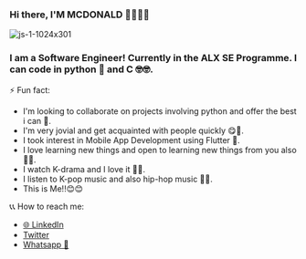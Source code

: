 ### Hi there, I'M MCDONALD 👋🏾👋🏾
![js-1-1024x301](https://user-images.githubusercontent.com/81980032/191874839-8d4c9349-2e9b-4a66-8484-8225a79c46fc.jpg)
### I am a Software Engineer! Currently in the ALX SE Programme. I can code in python 🐍 and C 🤓🤓.

<!--
**Certifieddonnie/Certifieddonnie** is a ✨ _special_ ✨ repository because its `README.md` (this file) appears on your GitHub profile.

Here are some ideas to get you started:

- 🔭 I’m currently working on ...
- 🌱 I’m currently learning ...
- 👯 I’m looking to collaborate on ...
- 🤔 I’m looking for help with ...
- 💬 Ask me about ...
- 📫 How to reach me: ...
- 😄 Pronouns: ...
- ⚡ Fun fact: ...
-->
⚡ Fun fact:
- I'm looking to collaborate on projects involving python and offer the best i can 👾.
- I'm very jovial and get acquainted with people quickly 😋🤖.
- I took interest in Mobile App Development using Flutter 📱.
- I love learning new things and open to learning new things from you also 🌱🌱.
- I watch K-drama and I love it 🎥🎥.
- I listen to K-pop music and also hip-hop music 🎵🎶.
- This is Me!!😊😊

📞📞 How to reach me:

- [🌐 LinkedIn](https://www.linkedin.com/in/mcdonald-amure-348238248)
- [Twitter](https://mobile.twitter.com/CertifiedDonnie)
- [Whatsapp 📲](https://wa.me/+2349082605515)

